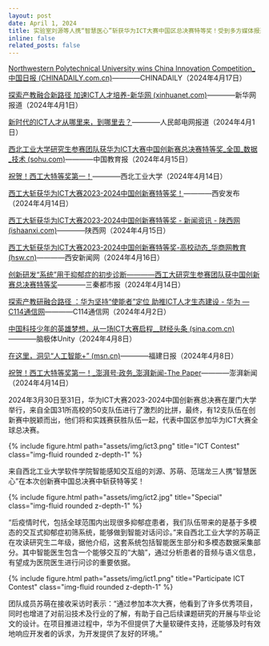 ```yaml
---
layout: post
date: April 1, 2024
title: 实验室刘源等人携“智慧医心”斩获华为ICT大赛中国区总决赛特等奖！受到多方媒体报道！(Apr 1. 2024)
inline: false
related_posts: false
---
```


<a href="http://education.chinadaily.com.cn/2024-04/17/c_980071.htm">Northwestern Polytechnical University wins China Innovation Competition_中国日报 (CHINADAILY.com.cn)</a>————CHINADAILY（2024年4月17日）

<a href="http://www.news.cn/info/20240401/6d67bf8840f14e6f8442dd2f76388d26/c.html">探索产教融合新路径 加速ICT人才培养-新华网 (xinhuanet.com)</a>————新华网报道（2024年4月1日）

<a href="https://mp.weixin.qq.com/s/og_oKyFoP8yEfpYWGRAIWQ">新时代的ICT人才从哪里来，到哪里去？</a>————人民邮电网报道（2024年4月1日）

<a href="https://www.sohu.com/a/771863105_243614">西北工业大学研究生参赛团队获华为ICT大赛中国创新赛总决赛特等奖_全国_数据_技术 (sohu.com)</a>————中国教育报（2024年4月15日）

<a href="https://mp.weixin.qq.com/s/n6Wrkl4kxbEIoautGXhdWw">祝贺！西工大特等奖第一！</a>————西北工业大学（2024年4月14日）

<a href="https://xafbapp.xiancn.com/app/template/displayTemplate/news/newsDetail/2347/6879621.html?isShare=true">西工大斩获华为ICT大赛2023-2024中国创新赛特等奖！</a>————西安发布（2024年4月14日）

<a href="https://www.ishaanxi.com/c/2024/0415/3120143.shtml">西工大斩获华为ICT大赛2023-2024中国创新赛特等奖 - 新闻资讯 - 陕西网 (ishaanxi.com)</a>————陕西网（2024年4月15日）

<a href="https://edu.hsw.cn/system/2024/0416/150416.shtml">西工大斩获华为ICT大赛2023-2024中国创新赛特等奖-高校动态_华商网教育 (hsw.cn)</a>————西安新闻网（2024年4月16日）

<a href="https://qinwen.sanqin.com/app/template/displayTemplate/news/newsDetail/5551/10654267.html">创新研发“系统”用于抑郁症的初步诊断————西工大研究生参赛团队获中国创新赛总决赛特等奖</a>————三秦都市报（2024年4月14日）

<a href="https://www.c114.com.cn/news/126/a1258926.html">探索产教研融合路径 ：华为坚持“使能者”定位 助推ICT人才生态建设 - 华为 — C114通信网</a>————C114通信网（2024年4月2日）

<a href="https://cj.sina.com.cn/articles/view/6336727143/179b2c867001014542">中国科技少年的英雄梦想，从一场ICT大赛启程__财经头条 (sina.com.cn)</a>————脑极体Unity（2024年4月8日）

<a href="https://www.msn.cn/zh-cn/news/other/在这里-洞见-人工智能/ar-BB1lehdK">在这里，洞见“人工智能+” (msn.cn)</a>————福建日报（2024年4月8日）

<a href="https://www.thepaper.cn/newsDetail_forward_27026775">祝贺！西工大特等奖第一！_澎湃号·政务_澎湃新闻-The Paper</a>————澎湃新闻（2024年4月14日）

2024年3月30日至31日，华为ICT大赛2023-2024中国创新赛总决赛在厦门大学举行，来自全国31所高校的50支队伍进行了激烈的比拼，最终，有12支队伍在创新赛中脱颖而出，他们将和实践赛获胜队伍一起，代表中国区参加华为ICT大赛全球总决赛。

<div class="row justify-content-sm-center">
    <div class="col-sm-10 mt-3 mt-md-0">
        {% include figure.html path="assets/img/ict3.png" title="ICT Contest" class="img-fluid rounded z-depth-1" %}
    </div>
</div>

来自西北工业大学软件学院智能感知交互组的刘源、苏萌、范瑞龙三人携“智慧医心”在本次创新赛中国总决赛中斩获特等奖！

<div class="row justify-content-sm-center">
    <div class="col-sm-10 mt-3 mt-md-0">
        {% include figure.html path="assets/img/ict2.jpg" title="Special" class="img-fluid rounded z-depth-1" %}
    </div>
</div>

“后疫情时代，包括全球范围内出现很多抑郁症患者，我们队伍带来的是基于多模态的交互式抑郁症初筛系统，能够做到智能对话问诊。”来自西北工业大学的苏萌正在攻读研究生二年级，据他介绍，这套系统包括智能医生部分和多模态数据采集部分。其中智能医生包含一个能够交互的“大脑”，通过分析患者的音频与语义信息，有望成为医院医生进行问诊的重要依据。


<div class="row justify-content-sm-center">
    <div class="col-sm-10 mt-3 mt-md-0">
        {% include figure.html path="assets/img/ict1.png" title="Participate ICT Contest" class="img-fluid rounded z-depth-1" %}
    </div>
</div>

团队成员苏萌在接收采访时表示：“通过参加本次大赛，他看到了许多优秀项目，同时也增进了对前沿技术及行业的了解，有助于自己后续课题研究的开展与毕业论文的设计。在项目推进过程中，华为不但提供了大量软硬件支持，还能够及时有效地响应开发者的诉求，为开发提供了友好的环境。”

